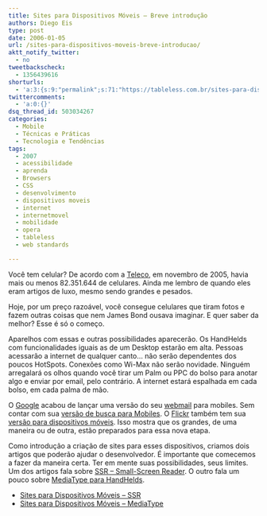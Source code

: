 ```yaml
---
title: Sites para Dispositivos Móveis – Breve introdução
authors: Diego Eis
type: post
date: 2006-01-05
url: /sites-para-dispositivos-moveis-breve-introducao/
aktt_notify_twitter:
  - no
tweetbackscheck:
  - 1356439616
shorturls:
  - 'a:3:{s:9:"permalink";s:71:"https://tableless.com.br/sites-para-dispositivos-moveis-breve-introducao";s:7:"tinyurl";s:26:"https://tinyurl.com/4ykk5wr";s:4:"isgd";s:19:"https://is.gd/ioypbT";}'
twittercomments:
  - 'a:0:{}'
dsq_thread_id: 503034267
categories:
  - Mobile
  - Técnicas e Práticas
  - Tecnologia e Tendências
tags:
  - 2007
  - acessibilidade
  - aprenda
  - Browsers
  - CSS
  - desenvolvimento
  - dispositivos moveis
  - internet
  - internetmovel
  - mobilidade
  - opera
  - tableless
  - web standards

---
```

Você tem celular? De acordo com a [Teleco][1], em novembro de 2005, havia mais ou menos 82.351.644 de celulares. Ainda me lembro de quando eles eram artigos de luxo, mesmo sendo grandes e pesados.
  
Hoje, por um preço razoável, você consegue celulares que tiram fotos e fazem outras coisas que nem James Bond ousava imaginar. E quer saber da melhor? Esse é só o começo.

Aparelhos com essas e outras possibilidades aparecerão. Os HandHelds com funcionalidades iguais as de um Desktop estarão em alta. Pessoas acessarão a internet de qualquer canto&#8230; não serão dependentes dos poucos HotSpots. Conexões como Wi-Max não serão novidade. Ninguém arregalará os olhos quando você tirar um Palm ou PPC do bolso para anotar algo e enviar por email, pelo contrário. A internet estará espalhada em cada bolso, em cada palma de mão.

O [Google][2] acabou de lançar uma versão do seu [webmail][3] para mobiles. Sem contar com sua [versão de busca para Mobiles][4]. O [Flickr][5] também tem sua [versão para dispositivos móveis][6]. Isso mostra que os grandes, de uma maneira ou de outra, estão preparados para essa nova etapa.

Como introdução a criação de sites para esses dispositivos, criamos dois artigos que poderão ajudar o desenvolvedor. É importante que comecemos a fazer da maneira certa. Ter em mente suas possibilidades, seus limites. Um dos artigos fala sobre [SSR &#8211; Small-Screen Reader][7]. O outro fala um pouco sobre [MediaType para HandHelds][8].

  * [Sites para Dispositivos Móveis &#8211; SSR][7]
  * [Sites para Dispositivos Móveis &#8211; MediaType][8]

 [1]: https://www.teleco.com.br/
 [2]: https://www.google.com/
 [3]: https://gmail.google.com/
 [4]: https://www.google.com/xhtml?hl=pt-BR&lr=&rl=1&sc=1
 [5]: https://www.flickr.com/
 [6]: https://www.flickr.com/mob/
 [7]: https://tableless.com.br/aprenda/sites-para-dispositivos-moveis-ssr/
 [8]: https://tableless.com.br/sites-para-dispositivos-moveis-mediatype